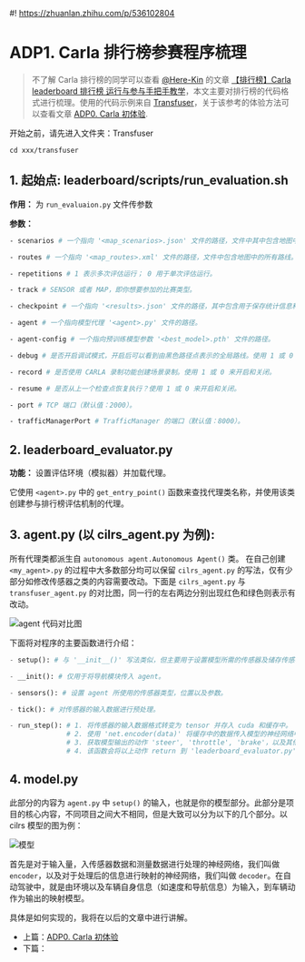 #! https://zhuanlan.zhihu.com/p/536102804
# ADP1. Carla 排行榜参赛程序梳理

> 不了解 Carla 排行榜的同学可以查看 [@Here-Kin](https://www.zhihu.com/people/kin_zhang) 的文章 [【排行榜】Carla leaderboard 排行榜 运行与参与手把手教学](https://www.cnblogs.com/kin-zhang/p/16395716.html)，本文主要对排行榜的代码格式进行梳理。使用的代码示例来自 [Transfuser](https://github.com/autonomousvision/transfuser)，关于该参考的体验方法可以查看文章 [ADP0. Carla 初体验](https://zhuanlan.zhihu.com/p/532507009).

开始之前，请先进入文件夹：Transfuser

```
cd xxx/transfuser
```

## 1. 起始点: leaderboard/scripts/run_evaluation.sh

**作用：** 为 `run_evaluaion.py` 文件传参数

**参数：**

```sh
- scenarios # 一个指向 '<map_scenarios>.json' 文件的路径，文件中其中包含地图中的所有场景

- routes # 一个指向 '<map_routes>.xml' 文件的路径，文件中包含地图中的所有路线。 路线使用的起点坐标和终点的坐标表示。

- repetitions # 1 表示多次评估运行； 0 用于单次评估运行。 

- track # SENSOR 或者 MAP，即你想要参加的比赛类型。

- checkpoint # 一个指向 '<results>.json' 文件的路径，其中包含用于保存统计信息和测评结果。

- agent # 一个指向模型代理 '<agent>.py' 文件的路径。

- agent-config # 一个指向预训练模型参数 '<best_model>.pth' 文件的路径。

- debug # 是否开启调试模式，开启后可以看到由黑色路径点表示的全局路线。使用 1 或 0 来开启和关闭。

- record # 是否使用 CARLA 录制功能创建场景录制。使用 1 或 0 来开启和关闭。

- resume # 是否从上一个检查点恢复执行？使用 1 或 0 来开启和关闭。

- port # TCP 端口（默认值：2000）。

- trafficManagerPort # TrafficManager 的端口（默认值：8000）。
```

## 2. leaderboard_evaluator.py

**功能：** 设置评估环境（模拟器）并加载代理。

它使用 `<agent>.py` 中的 `get_entry_point()` 函数来查找代理类名称，并使用该类创建参与排行榜评估机制的代理。

## 3. agent.py (以 cilrs_agent.py 为例):

所有代理类都派生自 `autonomous agent.Autonomous Agent()` 类。 在自己创建 `<my_agent>.py` 的过程中大多数部分均可以保留 `cilrs_agent.py` 的写法，仅有少部分如修改传感器之类的内容需要改动。下面是 `cilrs_agent.py` 与 `transfuser_agent.py` 的对比图，同一行的左右两边分别出现红色和绿色则表示有改动。

![agent 代码对比图](./../pics/agent_compare.png)

下面将对程序的主要函数进行介绍：

```py
- setup(): # 与 '__init__()' 写法类似，但主要用于设置模型所需的传感器及储存传感器数据的文件路径，传入和模型网络和其预训练参数文件。

- __init(): # 仅用于将导航模块传入 agent。

- sensors(): # 设置 agent 所使用的传感器类型，位置以及参数。

- tick(): # 对传感器的输入数据进行预处理。

- run_step(): # 1. 将传感器的输入数据格式转变为 tensor 并存入 cuda 和缓存中。
              # 2. 使用 'net.encoder(data)' 将缓存中的数据传入模型的神经网络中。
              # 3. 获取模型输出的动作 'steer', 'throttle', 'brake'，以及其他可能需要的信息。
              # 4. 该函数会将以上动作 return 到 'leaderboard_evaluator.py' 中。
```

## 4. model.py

此部分的内容为 `agent.py` 中 `setup()` 的输入，也就是你的模型部分。此部分是项目的核心内容，不同项目之间大不相同，但是大致可以分为以下的几个部分。以 cilrs 模型的图为例：

![模型](./../pics/model.png)

首先是对于输入量，入传感器数据和测量数据进行处理的神经网络，我们叫做 `encoder`，以及对于处理后的信息进行映射的神经网络，我们叫做 `decoder`。在自动驾驶中，就是由环境以及车辆自身信息（如速度和导航信息）为输入，到车辆动作为输出的映射模型。

具体是如何实现的，我将在以后的文章中进行讲解。

- 上篇：[ADP0. Carla 初体验](https://zhuanlan.zhihu.com/p/532507009)
- 下篇：[]()